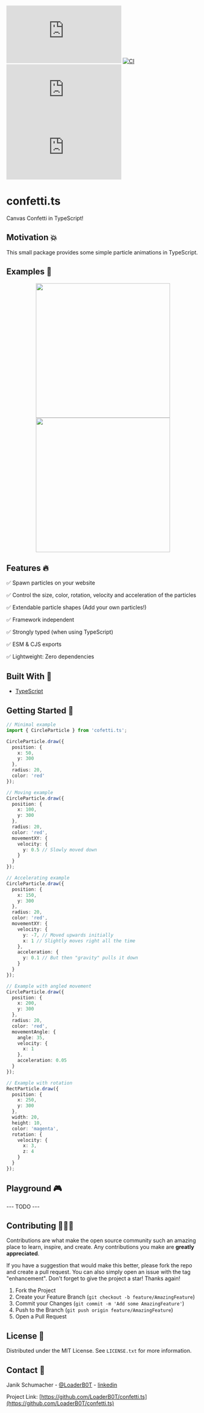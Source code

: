 [![npm](https://img.shields.io/npm/v/confetti.ts?color=%2300d26a&style=for-the-badge)](https://www.npmjs.com/package/confetti.ts)
[![CI](https://img.shields.io/github/actions/workflow/status/LoaderB0T/confetti.ts/build.yml?branch=main&style=for-the-badge)](https://github.com/LoaderB0T/confetti.ts/actions/workflows/build.yml)
[![Sonar Quality Gate](https://img.shields.io/sonar/quality_gate/LoaderB0T_confetti.ts?server=https%3A%2F%2Fsonarcloud.io&style=for-the-badge)](https://sonarcloud.io/summary/new_code?id=LoaderB0T_confetti.ts)
[![bundle size](https://img.shields.io/bundlephobia/minzip/confetti.ts?color=%23FF006F&label=Bundle%20Size&style=for-the-badge)](https://bundlephobia.com/package/confetti.ts)

# confetti.ts

Canvas Confetti in TypeScript!

## Motivation 💥

This small package provides some simple particle animations in TypeScript.

## Examples 🧮

<p align="center">
  <img src="readme/example.gif" height="350">
  <img src="readme/example2.gif" height="350">
</p>

## Features 🔥

✅ Spawn particles on your website

✅ Control the size, color, rotation, velocity and acceleration of the particles

✅ Extendable particle shapes (Add your own particles!)

✅ Framework independent

✅ Strongly typed (when using TypeScript)

✅ ESM & CJS exports

✅ Lightweight: Zero dependencies

## Built With 🔧

- [TypeScript](https://www.typescriptlang.org/)

## Getting Started 🚀

```typescript
// Minimal example
import { CircleParticle } from 'cofetti.ts';

CircleParticle.draw({
  position: {
    x: 50,
    y: 300
  },
  radius: 20,
  color: 'red'
});

// Moving example
CircleParticle.draw({
  position: {
    x: 100,
    y: 300
  },
  radius: 20,
  color: 'red',
  movementXY: {
    velocity: {
      y: 0.5 // Slowly moved down
    }
  }
});

// Accelerating example
CircleParticle.draw({
  position: {
    x: 150,
    y: 300
  },
  radius: 20,
  color: 'red',
  movementXY: {
    velocity: {
      y: -7, // Moved upwards initially
      x: 1 // Slightly moves right all the time
    },
    acceleration: {
      y: 0.1 // But then "gravity" pulls it down
    }
  }
});

// Example with angled movement
CircleParticle.draw({
  position: {
    x: 200,
    y: 300
  },
  radius: 20,
  color: 'red',
  movementAngle: {
    angle: 35,
    velocity: {
      x: 1
    },
    acceleration: 0.05
  }
});

// Example with rotation
RectParticle.draw({
  position: {
    x: 250,
    y: 300
  },
  width: 20,
  height: 10,
  color: 'magenta',
  rotation: {
    velocity: {
      x: 3,
      z: 4
    }
  }
});
```

## Playground 🎮

--- TODO ---

## Contributing 🧑🏻‍💻

Contributions are what make the open source community such an amazing place to learn, inspire, and create. Any contributions you make are **greatly appreciated**.

If you have a suggestion that would make this better, please fork the repo and create a pull request. You can also simply open an issue with the tag "enhancement".
Don't forget to give the project a star! Thanks again!

1. Fork the Project
2. Create your Feature Branch (`git checkout -b feature/AmazingFeature`)
3. Commit your Changes (`git commit -m 'Add some AmazingFeature'`)
4. Push to the Branch (`git push origin feature/AmazingFeature`)
5. Open a Pull Request

## License 🔑

Distributed under the MIT License. See `LICENSE.txt` for more information.

## Contact 📧

Janik Schumacher - [@LoaderB0T](https://twitter.com/LoaderB0T) - [linkedin](https://www.linkedin.com/in/janikschumacher/)

Project Link: [https://github.com/LoaderB0T/confetti.ts](https://github.com/LoaderB0T/confetti.ts)
